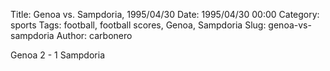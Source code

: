 Title: Genoa vs. Sampdoria, 1995/04/30
Date: 1995/04/30 00:00
Category: sports
Tags: football, football scores, Genoa, Sampdoria
Slug: genoa-vs-sampdoria
Author: carbonero


Genoa 2 - 1 Sampdoria

